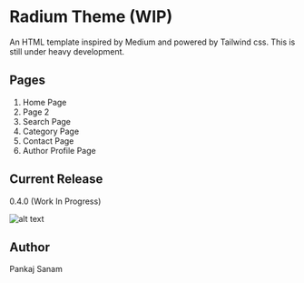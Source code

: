 # Radium Theme (WIP)

An HTML template inspired by Medium and powered by Tailwind css.
This is still under heavy development.

## Pages

1. Home Page
2. Page 2
3. Search Page
4. Category Page
5. Contact Page
6. Author Profile Page

## Current Release
0.4.0 (Work In Progress)

![alt text][radium]

[radium]: https://slashism.com/wp-content/uploads/2020/04/radium.png "Radium Theme"

## Author
Pankaj Sanam
